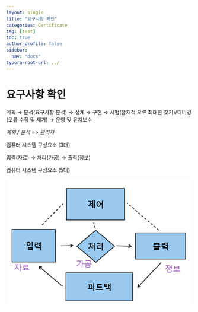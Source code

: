 ```yaml
---
layout: single
title: "요구사항 확인"
categories: Certificate
tag: [test]
toc: true
author_profile: false
sidebar:
  nav: "docs"
typora-root-url: ../
---
```


# 요구사항 확인

계획 → 분석(요구사항 분석) → 설계 → 구현 → 시험(잠재적 오류 최대한 찾기)/디버깅(오류 수정 및 제거) → 운영 및 유지보수

_계획 / 분석 => 관리자_



컴퓨터 시스템 구성요소 (3대)

입력(자료) → 처리(가공) → 출력(정보) 



컴퓨터 시스템 구성요소 (5대)

![image-20230618024804893](/images/2023-06-18-jun18test1/image-20230618024804893.png)



